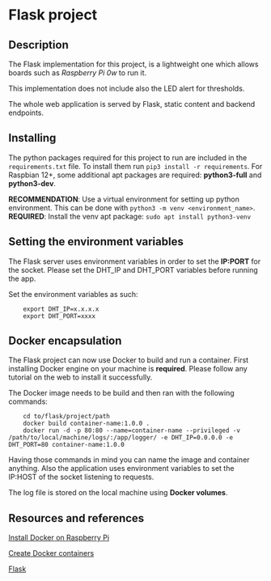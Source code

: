 # Flask project

## Description

The Flask implementation for this project, is a lightweight one which allows boards such as _Raspberry Pi 0w_ to run it.

This implementation does not include also the LED alert for thresholds.

The whole web application is served by Flask, static content and backend endpoints.

## Installing

The python packages required for this project to run are included in the `requirements.txt` file. To install them run `pip3 install -r requirements`. For Raspbian 12+, some additional apt packages are required: __python3-full__ and __python3-dev__.

__RECOMMENDATION__: Use a virtual environment for setting up python environment. This can be done with `python3 -m venv <environment_name>`. __REQUIRED__: Install the venv apt package: `sudo apt install python3-venv`

## Setting the environment variables

The Flask server uses environment variables in order to set the **IP:PORT** for the socket. Please set the DHT\_IP and DHT\_PORT variables before running the app.

Set the environment variables as such:
```
	export DHT_IP=x.x.x.x
	export DHT_PORT=xxxx
```

## Docker encapsulation

The Flask project can now use Docker to build and run a container. First installing Docker engine on your machine is **required**. Please follow any tutorial on the web to install it successfully.

The Docker image needs to be build and then ran with the following commands:
```
	cd to/flask/project/path
	docker build container-name:1.0.0 .
	docker run -d -p 80:80 --name=container-name --privileged -v /path/to/local/machine/logs/:/app/logger/ -e DHT_IP=0.0.0.0 -e DHT_PORT=80 container-name:1.0.0
```

Having those commands in mind you can name the image and container anything. Also the application uses environment variables to set the IP:HOST of the socket listening to requests.

The log file is stored on the local machine using __Docker volumes__.

## Resources and references

[Install Docker on Raspberry Pi](https://docs.docker.com/engine/install/raspberry-pi-os/)

[Create Docker containers](https://docs.docker.com/guides/walkthroughs/run-a-container/)

[Flask](https://flask.palletsprojects.com/en/3.0.x/)
